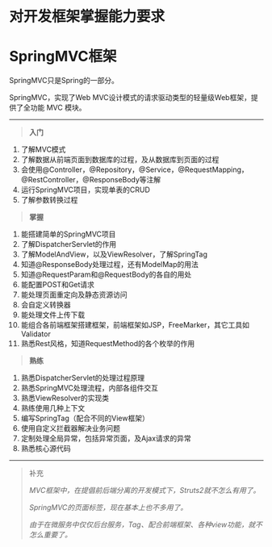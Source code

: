 # 对开发框架掌握能力要求

# SpringMVC框架

SpringMVC只是Spring的一部分。

SpringMVC，实现了Web MVC设计模式的请求驱动类型的轻量级Web框架，提供了全功能 MVC 模块。

---
> **入门**

1. 了解MVC模式
2. 了解数据从前端页面到数据库的过程，及从数据库到页面的过程
3. 会使用@Controller，@Repository，@Service，@RequestMapping，@RestController，@ResponseBody等注解
4. 运行SpringMVC项目，实现单表的CRUD
5. 了解参数转换过程

> **掌握**

1. 能搭建简单的SpringMVC项目
2. 了解DispatcherServlet的作用
3. 了解ModelAndView，以及ViewResolver，了解SpringTag
4. 知道@ResponseBody处理过程，还有ModelMap的用法
5. 知道@RequestParam和@RequestBody的各自的用处
6. 能配置POST和Get请求
7. 能处理页面重定向及静态资源访问
8. 会自定义转换器
9. 能处理文件上传下载
10. 能组合各前端框架搭建框架，前端框架如JSP，FreeMarker，其它工具如Validator
11. 熟悉Rest风格，知道RequestMethod的各个枚举的作用


> **熟练**

1. 熟悉DispatcherServlet的处理过程原理
2. 熟悉SpringMVC处理流程，内部各组件交互
3. 熟悉ViewResolver的实现类
4. 熟练使用几种上下文
5. 编写SpringTag（配合不同的View框架）
6. 使用自定义拦截器解决业务问题
7. 定制处理全局异常，包括异常页面，及Ajax请求的异常
8. 熟悉核心源代码

---
> 补充
>
> *MVC框架中，在提倡前后端分离的开发模式下，Struts2就不怎么有用了。*
>
> *SpringMVC的页面标签，现在基本上也不多用了。*
>
> *由于在微服务中仅仅后台服务，Tag、配合前端框架、各种view功能，就不怎么重要了。*

